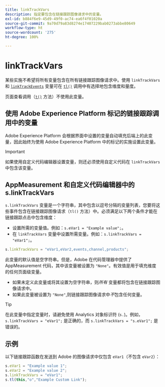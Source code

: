 ```yaml
---
title: linkTrackVars
description: 指定要包含在链接跟踪图像请求中的变量。
exl-id: b884f6e9-45d9-49f0-ac74-ea6f4f01020a
source-git-commit: 9a70d79a83d8274e17407229bab0273abbe80649
workflow-type: ht
source-wordcount: '275'
ht-degree: 100%

---
```


# linkTrackVars

某些实施不希望将所有变量包含在所有链接跟踪图像请求中。使用 `linkTrackVars` 和 [`linkTrackEvents`](linktrackevents.md) 变量可在 [`tl()`](../functions/tl-method.md) 调用中有选择地包含维度和量度。

页面查看调用（[`t()`](../functions/t-method.md) 方法）不使用此变量。

## 使用 Adobe Experience Platform 标记的链接跟踪调用中的变量

Adobe Experience Platform 会根据界面中设置的变量自动填充后端上的此变量，因此始终为使用 Adobe Experience Platform 中的标记的实施设置此变量。

>[!IMPORTANT]
>
>如果使用自定义代码编辑器设置变量，则还必须使用自定义代码在 `linkTrackVars` 中包含该变量。

## AppMeasurement 和自定义代码编辑器中的 s.linkTrackVars

`s.linkTrackVars` 变量是一个字符串，其中包含以逗号分隔的变量列表，您要将这些事件包含在链接跟踪图像请求（`tl()` 方法）中。必须满足以下两个条件才能在链接跟踪点击中包含维度：

* 设置所需的变量值。例如：`s.eVar1 = "Example value";`。
* 在 `linkTrackVars` 变量中设置所需变量。例如：`s.linkTrackVars = "eVar1";`。

```js
s.linkTrackVars = "eVar1,eVar2,events,channel,products";
```

此变量的默认值是空字符串。但是，Adobe 在代码管理器中提供了 AppMeasurement 代码，其中该变量被设置为 `"None"`。有效值是用于填充维度的任何页面级变量。

* 如果未定义此变量或将其设置为空字符串，则&#x200B;*所有* 变量都将包含在链接跟踪图像请求中。
* 如果此变量被设置为 `"None"`,则链接跟踪图像请求中&#x200B;*不*&#x200B;包含任何变量。

>[!TIP]
>
>在此变量中指定变量时，请避免使用 Analytics 对象标识符 (`s.`)。例如，`s.linkTrackVars = "eVar1";` 是正确的，而 `s.linkTrackVars = "s.eVar1";` 是错误的。

## 示例

以下链接跟踪函数在发送到 Adobe 的图像请求中仅包含 `eVar1`（不包含 `eVar2`）：

```js
s.eVar1 = "Example value 1";
s.eVar2 = "Example value 2";
s.linkTrackVars = "eVar1";
s.tl(this,"o","Example Custom Link");
```
